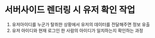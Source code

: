 # 서버사이드 렌더링 시 유저 확인 작업

1. 유저아이디를 누군가 탈취한 상황에서 유저의 데이터를 전달해주면 정보 유출
2. 유저 아이디와 현재 로그인 한 사람의 아이디가 일치하는지 확인하는 과정
